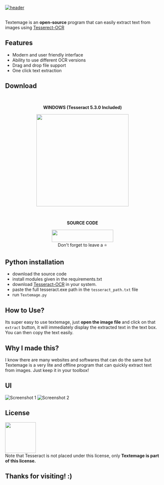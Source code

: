 [![header](https://capsule-render.vercel.app/api?type=cylinder&color=timeGradient&section=header&text=TEXTEMAGE&fontSize=90&animation=fadeIn)](https://github.com/Akascape/Akascape)

<br> Textemage is an **open-source** program that can easily extract text from images using [Tesserect-OCR](https://github.com/tesseract-ocr/tesseract)
<br>
## Features
- Modern and user friendly interface
- Ability to use different OCR versions
- Drag and drop file support
- One click text extraction

## Download
<br> <p align='center'> **WINDOWS (Tesseract 5.3.0 Included)** <br> <p align='center'> [<img src="https://img.shields.io/badge/FREE-DOWNLOAD-informational?style=flat&logo=Microsoft&logoColor=blue&color=green" width=300>](https://github.com/Akascape/TEXTEMAGE/releases/download/v1.4/Textemage_v1.4_win64.zip)

<br> <p align='center'> **SOURCE CODE** <br> <p align='center'> [<img src="https://img.shields.io/badge/Python_Version-informational?style=flat&logo=python&logoColor=blue&color=eaea4a" width=200 height=40>](https://github.com/Akascape/TEXTEMAGE/archive/refs/heads/main.zip) <br> Don't forget to leave a ⭐ </p>

## Python installation
- download the source code
- install modules given in the requirements.txt 
- download [Tesseract-OCR](https://tesseract-ocr.github.io/tessdoc/Installation.html) in your system.
- paste the full tesseract.exe path in the `tesseract_path.txt` file
- run `Textemage.py`

## How to Use?
Its super easy to use textemage, just **open the image file** and click on that `extract` button, it will immediately display the extracted text in the text box. You can then copy the text easily. 

## Why I made this?
I know there are many websites and softwares that can do the same but Textemage is a very lite and offline program that can quickly extract text from images. Just keep it in your toolbox!

## UI
![Screenshot 1](https://user-images.githubusercontent.com/89206401/216761210-c70957e6-cff9-4865-bf3a-a68a9426051c.jpg)
![Screenshot 2](https://user-images.githubusercontent.com/89206401/216761211-6aca23b0-aef3-4e57-a420-ddbc6a2b400f.jpg)


## License
[<img src="https://user-images.githubusercontent.com/89206401/168461242-884f25ce-eb67-406a-9d98-cf8d0f28cb43.png" width=100>](https://github.com/Akascape/TEXTEMAGE/blob/main/LICENSE)
<br> Note that Tesseract is not placed under this license, only **Textemage is part of this license.**

## Thanks for visiting! :)
